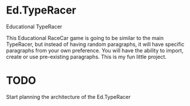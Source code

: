 # Ed.TypeRacer
Educational TypeRacer

This Educational RaceCar game is going to be similar to the main TypeRacer, but instead of having random paragraphs, it will have specific paragraphs from your own preference. You will have the ability to import, create or use pre-existing paragraphs. This is my fun little project.

# TODO
Start planning the architecture of the Ed.TypeRacer
